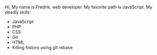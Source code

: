 Hi, My name is Fredrik, web developer.
My favorite path is JavaScript.
My deadly skills:
* JavaScript
* PHP
* CSS
* Git
* HTML
* Killing history using git rebase
